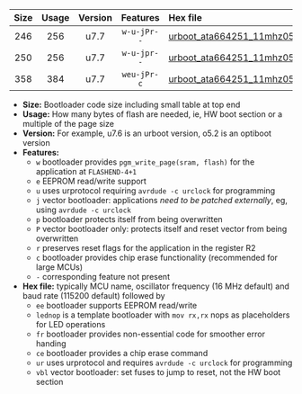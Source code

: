 |Size|Usage|Version|Features|Hex file|
|:-:|:-:|:-:|:-:|:--|
|246|256|u7.7|`w-u-jPr--`|[urboot_ata664251_11mhz0592_230400bps_lednop_ur_vbl.hex](https://raw.githubusercontent.com/stefanrueger/urboot.hex/main/mcus/ata664251/fcpu_11mhz0592/230400_bps/urboot_ata664251_11mhz0592_230400bps_lednop_ur_vbl.hex)|
|250|256|u7.7|`w-u-jpr--`|[urboot_ata664251_11mhz0592_230400bps_lednop_fr_ur_vbl.hex](https://raw.githubusercontent.com/stefanrueger/urboot.hex/main/mcus/ata664251/fcpu_11mhz0592/230400_bps/urboot_ata664251_11mhz0592_230400bps_lednop_fr_ur_vbl.hex)|
|358|384|u7.7|`weu-jPr-c`|[urboot_ata664251_11mhz0592_230400bps_ee_lednop_fr_ce_ur_vbl.hex](https://raw.githubusercontent.com/stefanrueger/urboot.hex/main/mcus/ata664251/fcpu_11mhz0592/230400_bps/urboot_ata664251_11mhz0592_230400bps_ee_lednop_fr_ce_ur_vbl.hex)|

- **Size:** Bootloader code size including small table at top end
- **Usage:** How many bytes of flash are needed, ie, HW boot section or a multiple of the page size
- **Version:** For example, u7.6 is an urboot version, o5.2 is an optiboot version
- **Features:**
  + `w` bootloader provides `pgm_write_page(sram, flash)` for the application at `FLASHEND-4+1`
  + `e` EEPROM read/write support
  + `u` uses urprotocol requiring `avrdude -c urclock` for programming
  + `j` vector bootloader: applications *need to be patched externally*, eg, using `avrdude -c urclock`
  + `p` bootloader protects itself from being overwritten
  + `P` vector bootloader only: protects itself and reset vector from being overwritten
  + `r` preserves reset flags for the application in the register R2
  + `c` bootloader provides chip erase functionality (recommended for large MCUs)
  + `-` corresponding feature not present
- **Hex file:** typically MCU name, oscillator frequency (16 MHz default) and baud rate (115200 default) followed by
  + `ee` bootloader supports EEPROM read/write
  + `lednop` is a template bootloader with `mov rx,rx` nops as placeholders for LED operations
  + `fr` bootloader provides non-essential code for smoother error handing
  + `ce` bootloader provides a chip erase command
  + `ur` uses urprotocol and requires `avrdude -c urclock` for programming
  + `vbl` vector bootloader: set fuses to jump to reset, not the HW boot section
